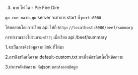 3. พาย ไฟ ได - Pie Fire Dire
   
`go run main.go` server จะทำการ start ที่ `port:8080`

ให้ทดสอบโดยการเรียก api ไปที่ `http://localhost:8080/beef/summary`

การทำงานของโปรแกรมคร่าวๆ เมื่อเรียก api /beef/summary
  
  1.จะเป็นการดึงข้อมูลจาก link ที่ให้มา
  
  2.การดึงชนิดเนื้อจาก default-custom.txt มาเพื่อคัดชนิดเนื้อในข้อความ
  
  3.ทำการคัดข้อความ จัดjson และส่งออกข้อมูล